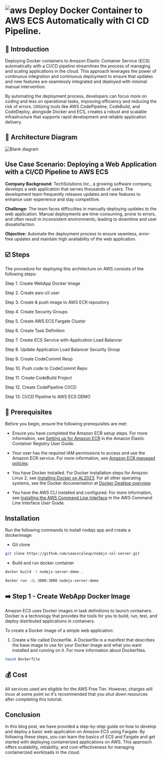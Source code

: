 # ![aws](https://github.com/julien-muke/Search-Engine-Website-using-AWS/assets/110755734/01cd6124-8014-4baa-a5fe-bd227844d263)     Deploy Docker Container to AWS ECS Automatically with CI CD Pipeline.


## <a name="introduction">🤖 Introduction</a>

Deploying Docker containers to Amazon Elastic Container Service (ECS) automatically with a CI/CD pipeline streamlines the process of managing and scaling applications in the cloud. This approach leverages the power of continuous integration and continuous deployment to ensure that updates and new features are seamlessly integrated and deployed with minimal manual intervention.

By automating the deployment process, developers can focus more on coding and less on operational tasks, improving efficiency and reducing the risk of errors. Utilizing tools like AWS CodePipeline, CodeBuild, and CodeDeploy, alongside Docker and ECS, creates a robust and scalable infrastructure that supports rapid development and reliable application delivery.


## <a name="design">📐 Architecture Diagram</a>

![Blank diagram](https://github.com/user-attachments/assets/440b9dbf-6752-42a1-9d30-783fbe008200)


## Use Case Scenario: Deploying a Web Application with a CI/CD Pipeline to AWS ECS

**Company Background:**
TechSolutions Inc., a growing software company, develops a web application that serves thousands of users. The development team frequently releases updates and new features to enhance user experience and stay competitive.

**Challenge:**
The team faces difficulties in manually deploying updates to the web application. Manual deployments are time-consuming, prone to errors, and often result in inconsistent environments, leading to downtime and user dissatisfaction.

**Objective:**
Automate the deployment process to ensure seamless, error-free updates and maintain high availability of the web application.


## <a name="steps">☑️ Steps</a>

The procedure for deploying this architecture on AWS consists of the following steps:

Step 1. Create WebApp Docker Image

Step 2. Create aws-cli user

Step 3. Create & push image to AWS ECR repository

Step 4. Create Security Groups

Step 5. Create AWS ECS Fargate Cluster

Step 6. Create Task Definition

Step 7. Create ECS Service with Application Load Balancer

Step 8. Update Application Load Balancer Security Group

Step 9. Create CodeCommit Reop

Step 10. Push code to CodeCommit Repo

Step 11. Create CodeBuild Project

Step 12. Create CodePipeline CI/CD

Step 13. CI/CD Pipeline to AWS ECS DEMO


## 📝 Prerequisites

Before you begin, ensure the following prerequisites are met:

* Ensure you have completed the Amazon ECR setup steps. For more information, see [Setting up for Amazon ECR](https://docs.aws.amazon.com/AmazonECR/latest/userguide/get-set-up-for-amazon-ecr.html) in the Amazon Elastic Container Registry User Guide.

* Your user has the required IAM permissions to access and use the Amazon ECR service. For more information, see [Amazon ECR managed policies](https://docs.aws.amazon.com/AmazonECR/latest/userguide/security-iam-awsmanpol.html).

* You have Docker installed. For Docker installation steps for Amazon Linux 2, see [Installing Docker on AL2023](https://docs.aws.amazon.com/AmazonECS/latest/developerguide/create-container-image.html#create-container-image-install-docker). For all other operating systems, see the Docker documentation at [Docker Desktop overview](https://docs.docker.com/desktop/).

* You have the AWS CLI installed and configured. For more information, see [Installing the AWS Command Line Interface](https://docs.aws.amazon.com/cli/latest/userguide/installing.html) in the AWS Command Line Interface User Guide.

## Installation

Run the following commands to install nodejs app and create a dockerimage:

* Git clone

```bash
git clone https://github.com/saasscaleup/nodejs-ssl-server.git
```

* Build and run docker container

```bash
docker build -t nodejs-server-demo .
```

```bash
docker run -dp 3000:3000 nodejs-server-demo
```
## ➡️ Step 1 - Create WebApp Docker Image

Amazon ECS uses Docker images in task definitions to launch containers. Docker is a technology that provides the tools for you to build, run, test, and deploy distributed applications in containers. 

To create a Docker image of a simple web application:

1. Create a file called Dockerfile. A Dockerfile is a manifest that describes the base image to use for your Docker image and what you want installed and running on it. For more information about Dockerfiles.

```bash
touch Dockerfile
```












## 💰 Cost

All services used are eligible for the AWS Free Tier. However, charges will incur at some point so it's recommended that you shut down resources after completing this tutorial.


## Conclusion

In this blog post, we have provided a step-by-step guide on how to develop and deploy a basic web application on Amazon ECS using Fargate. By following these steps, you can learn the basics of ECS and Fargate and get started with deploying containerized applications on AWS. This approach offers scalability, reliability, and cost-effectiveness for managing containerized workloads in the cloud.